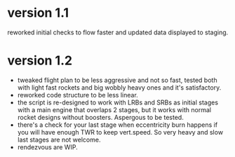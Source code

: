 version 1.1 
====================================
reworked initial checks to flow faster and updated data displayed to staging.


version 1.2
===================================
- tweaked flight plan to be less aggressive and not so fast, tested both with light fast rockets and big wobbly heavy ones and it's satisfactory.
- reworked code structure to be less linear.
- the script is re-designed to work with LRBs and SRBs as initial stages with a main engine that overlaps 2 stages, but it works with normal rocket designs without boosters. Aspergous to be tested.
- there's a check for your last stage when eccentricity burn happens if you will have enough TWR to keep vert.speed. So very heavy and slow last stages are not welcome. 
- rendezvous are WIP.

